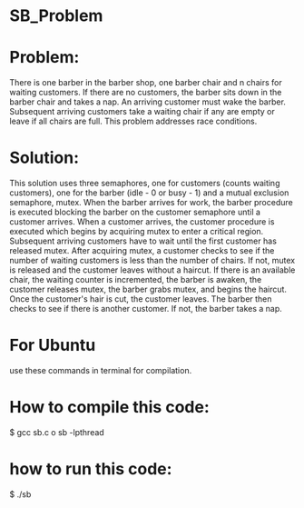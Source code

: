# SB_Problem
# Problem:
There is one barber in the barber shop, one barber chair and n chairs for waiting customers. If there are no customers, the barber sits down in the barber chair and takes a nap. An arriving customer must wake the barber. Subsequent arriving customers take a waiting chair if any are empty or leave if all chairs are full. This problem addresses race conditions.
# Solution:
This solution uses three semaphores, one for customers (counts waiting customers), one for the barber (idle - 0 or busy - 1) and a mutual exclusion semaphore, mutex. When the barber arrives for work, the barber procedure is executed blocking the barber on the customer semaphore until a customer arrives. When a customer arrives, the customer procedure is executed which begins by acquiring mutex to enter a critical region. Subsequent arriving customers have to wait until the first customer has released mutex. After acquiring mutex, a customer checks to see if the number of waiting customers is less than the number of chairs. If not, mutex is released and the customer leaves without a haircut. If there is an available chair, the waiting counter is incremented, the barber is awaken, the customer releases mutex, the barber grabs mutex, and begins the haircut. Once the customer's hair is cut, the customer leaves. The barber then checks to see if there is another customer. If not, the barber takes a nap.
# For Ubuntu
use these commands in terminal for compilation.

# How to compile this code:
$ gcc sb.c o sb -lpthread

# how to run this code:
$ ./sb

